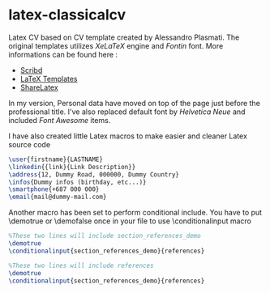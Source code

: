 latex-classicalcv
=================

Latex CV based on CV template created by Alessandro Plasmati. The original templates utilizes _XeLaTeX_ engine and _Fontin_ font. 
More informations can be found here :

   -  [ Scribd ](http://fr.scribd.com/doc/16335667/Writing-your-Professional-CV-with-LaTeX)
   -  [ LaTeX Templates ](http://www.latextemplates.com/template/plasmati-graduate-cv)
   -  [ ShareLatex ](https://www.sharelatex.com/templates/cv-or-resume/professional-cv)

In my version, Personal data have moved on top of the page just before the professional title. I've also replaced default font by _Helvetica Neue_ 
and included _Font Awesome_ items.

I have also created little Latex macros to make easier and cleaner Latex source code

```latex
\user{firstname}{LASTNAME}
\linkedin{{link}{Link Description}}
\address{12, Dummy Road, 000000, Dummy Country}
\infos{Dummy infos (birthday, etc...)}
\smartphone{+687 000 000}
\email{mail@dummy-mail.com}
```
Another macro has been set to perform conditional include. You have to put \demotrue or \demofalse once in your file to use \conditionalinput macro

```latex
%These two lines will include section_references_demo
\demotrue
\conditionalinput{section_references_demo}{references}

%These two lines will include references
\demotrue
\conditionalinput{section_references_demo}{references}
```
